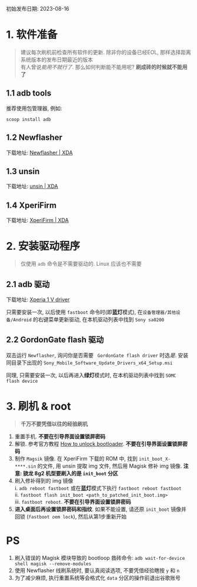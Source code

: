 <title>Sony Xperia 1V 刷机经验/教程/记录</title>

初始发布日期: 2023-08-16

# 1. 软件准备

> 建议每次刷机前检查所有软件的更新. 除非你的设备已经EOL, 那样选择距离系统版本的发布日期最近的版本  
> 有人曾说*能用不就行了*. 那么如何判断能不能用呢? **刷成砖的时候就不能用了**

## 1.1 adb tools

推荐使用包管理器, 例如:

```
scoop install adb
```

## 1.2 Newflasher

下载地址: [Newflasher | XDA](https://forum.xda-developers.com/t/tool-newflasher-xperia-command-line-flasher.3619426/#:~:text=com/munjeni/newflasher-,Attachments,-newflasher_v57.zip)

## 1.3 unsin

下载地址: [unsin | XDA](https://forum.xda-developers.com/t/tool-unsin-sin-v3-v4-v5-unpacker-v1-13.3128106/)

## 1.4 XperiFirm

下载地址: [XperiFirm | XDA](https://forum.xda-developers.com/t/tool-xperifirm-xperia-firmware-downloader-v5-6-5.2834142/)


# 2. 安装驱动程序

> 仅使用 `adb` 命令是不需要驱动的. Linux 应该也不需要

## 2.1 adb 驱动

下载地址: [Xperia 1 V driver](https://developer.sony.com/file/download/xperia-1-v-driver/)

只需要安装一次, 以后使用 `fastboot` 命令时(即**蓝灯**模式), 在`设备管理器/其他设备/Android` 的右键菜单更新驱动, 在本机驱动列表中找到 `Sony sa0200`


## 2.2 GordonGate flash 驱动

双击运行 `Newflasher`, 询问你是否需要 ` GordonGate flash driver` 时选*是*. 安装同目录下出现的 `Sony_Mobile_Software_Update_Drivers_x64_Setup.msi`

同理, 只需要安装一次, 以后再进入**绿灯**模式时, 在本机驱动列表中找到 `SOMC flash device`

# 3. 刷机 & root

> **千万不要凭借以往的经验刷机**

1. 重置手机. **不要在引导界面设置锁屏密码**
2. 解锁. 参考官方教程 [How to unlock bootloader](https://developer.sony.com/open-source/aosp-on-xperia-open-devices/get-started/unlock-bootloader/how-to-unlock-bootloader/). **不要在引导界面设置锁屏密码**
3. 制作 `Magsik` 镜像. 在 XperiFirm 下载的 ROM 中, 找到 `init_boot_X-****.sin` 的文件, 用 unsin 提取 img 文件, 然后用 Magisk 修补 img 镜像. **注意: 骁龙 8g2 机型要刷入的是 `init_boot` 分区**
4. 刷入修补得到的 img 镜像  
   i. `adb reboot fastboot` 或在**蓝灯**模式下执行 `fastboot reboot fastboot`  
   ii. `fastboot flash init_boot <path_to_patched_init_boot.img>`  
   iii. `fastboot reboot`. **不要在引导界面设置锁屏密码**
5. **进入桌面后再设置锁屏密码和指纹**. 如果不能设置, 请还原 `init_boot` 镜像并回锁 (`fastboot oem lock`), 然后从第1步重新开始

# PS

1. 刷入错误的 Magisk 模块导致的 bootloop 救砖命令: `adb wait-for-device shell magisk --remove-modules`
2. 使用 Newflasher 线刷系统时, 要认真阅读选项, 不要凭借经验瞎按 `y` 和 `n`
3. 为了减少麻烦, 执行重置系统等会格式化 `data` 分区的操作前退出谷歌账号
